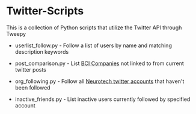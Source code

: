 # Twitter-Scripts
This is a collection of Python scripts that utilize the Twitter API through Tweepy



* userlist_follow.py - Follow a list of users by name and matching description keywords

* post_comparison.py - List [BCI Companies](https://bciwiki.org/index.php/Category:Companies) not linked to from current twitter posts

* org_following.py - Follow all [Neurotech twitter accounts](https://bciwiki.org/index.php/Category:Twitter_Accounts) that haven't been followed

* inactive_friends.py - List inactive users currently followed by specified account
